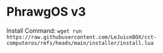 # PhrawgOS v3

Install Command:
`wget run https://raw.githubusercontent.com/LeJuiceBOX/cct-computeros/refs/heads/main/installer/install.lua`
